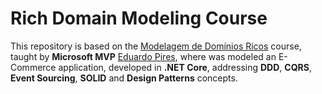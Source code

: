 # Rich Domain Modeling Course
This repository is based on the [Modelagem de Domínios Ricos](https://desenvolvedor.io/curso-online-modelagem-de-dominicos-ricos) course, taught by **Microsoft MVP** [Eduardo Pires](https://github.com/EduardoPires), where was modeled an E-Commerce application, developed in **.NET Core**, addressing **DDD**, **CQRS**, **Event Sourcing**, **SOLID** and **Design Patterns** concepts.

